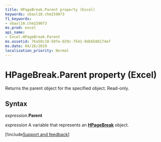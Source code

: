 ```yaml
---
title: HPageBreak.Parent property (Excel)
keywords: vbaxl10.chm159073
f1_keywords:
- vbaxl10.chm159073
ms.prod: excel
api_name:
- Excel.HPageBreak.Parent
ms.assetid: 76a50c18-50fe-029c-7541-9db6586174ef
ms.date: 04/26/2019
localization_priority: Normal
---
```



# HPageBreak.Parent property (Excel)

Returns the parent object for the specified object. Read-only.


## Syntax

_expression_.**Parent**

_expression_ A variable that represents an **[HPageBreak](Excel.HPageBreak.md)** object.




[!include[Support and feedback](~/includes/feedback-boilerplate.md)]